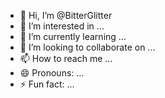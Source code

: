- 👋 Hi, I’m @BitterGlitter
- 👀 I’m interested in ...
- 🌱 I’m currently learning ...
- 💞️ I’m looking to collaborate on ...
- 📫 How to reach me ...
- 😄 Pronouns: ...
- ⚡ Fun fact: ...

<!---
BitterGlitter/BitterGlitter is a ✨ special ✨ repository because its `README.md` (this file) appears on your GitHub profile.
You can click the Preview link to take a look at your changes.
--->
